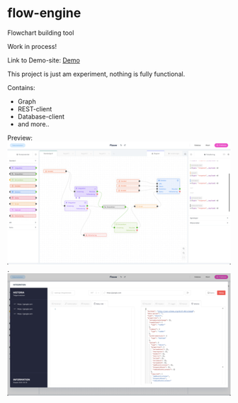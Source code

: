 # flow-engine
Flowchart building tool

Work in process!

Link to Demo-site:
<a href="http://rest-client.surge.sh/">Demo</a>


This project is just am experiment, nothing is fully functional.

Contains:
  - Graph
  - REST-client
  - Database-client
  - and more..


Preview:
<img src="https://raw.githubusercontent.com/nexriz/flow-engine/main/src/Screenshot.png" alt="Alt Text" style="max-width:100%;">
.
<img src="https://raw.githubusercontent.com/nexriz/flow-engine/main/Screenshot%202021-01-19%20at%2012.39.59.png" alt="Alt Text" style="max-width:100%;">



